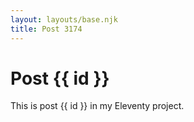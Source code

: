 ```yaml
---
layout: layouts/base.njk
title: Post 3174
---
```


# Post {{ id }}

This is post {{ id }} in my Eleventy project.
